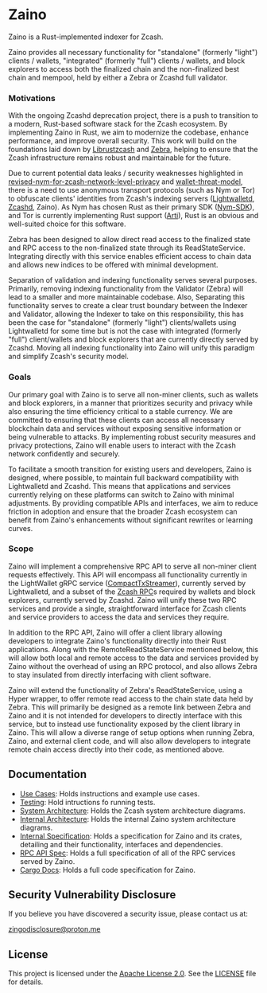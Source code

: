 # Zaino
Zaino is a Rust-implemented indexer for Zcash.

Zaino provides all necessary functionality for "standalone" (formerly "light") clients / wallets, "integrated" (formerly "full") clients / wallets, and block explorers to access both the finalized chain and the non-finalized best chain and mempool, held by either a Zebra or Zcashd full validator.


### Motivations
With the ongoing Zcashd deprecation project, there is a push to transition to a modern, Rust-based software stack for the Zcash ecosystem. By implementing Zaino in Rust, we aim to modernize the codebase, enhance performance, and improve overall security. This work will build on the foundations laid down by [Librustzcash](https://github.com/zcash/librustzcash) and [Zebra](https://github.com/ZcashFoundation/zebra), helping to ensure that the Zcash infrastructure remains robust and maintainable for the future.

Due to current potential data leaks / security weaknesses highlighted in [revised-nym-for-zcash-network-level-privacy](https://forum.zcashcommunity.com/t/revised-nym-for-zcash-network-level-privacy/46688) and [wallet-threat-model](https://zcash.readthedocs.io/en/master/rtd_pages/wallet_threat_model.html), there is a need to use anonymous transport protocols (such as Nym or Tor) to obfuscate clients' identities from Zcash's indexing servers ([Lightwalletd](https://github.com/zcash/lightwalletd), [Zcashd](https://github.com/zcash/zcash), Zaino). As Nym has chosen Rust as their primary SDK ([Nym-SDK](https://github.com/nymtech/nym)), and Tor is currently implementing Rust support ([Arti](https://gitlab.torproject.org/tpo/core/arti)), Rust is an obvious and well-suited choice for this software.

Zebra has been designed to allow direct read access to the finalized state and RPC access to the non-finalized state through its ReadStateService. Integrating directly with this service enables efficient access to chain data and allows new indices to be offered with minimal development.

Separation of validation and indexing functionality serves several purposes. Primarily, removing indexing functionality from the Validator (Zebra) will lead to a smaller and more maintainable codebase. Also, Separating this functionality serves to create a clear trust boundary between the Indexer and Validator, allowing the Indexer to take on this responsibility, this has been the case for "standalone" (formerly "light") clients/wallets using Lightwalletd for some time but is not the case with integrated (formerly "full") client/wallets and block explorers that are currently directly served by Zcashd. Moving all indexing functionality into Zaino will unify this paradigm and simplify Zcash's security model.


### Goals
Our primary goal with Zaino is to serve all non-miner clients, such as wallets and block explorers, in a manner that prioritizes security and privacy while also ensuring the time efficiency critical to a stable currency. We are committed to ensuring that these clients can access all necessary blockchain data and services without exposing sensitive information or being vulnerable to attacks. By implementing robust security measures and privacy protections, Zaino will enable users to interact with the Zcash network confidently and securely.

To facilitate a smooth transition for existing users and developers, Zaino is designed, where possible, to maintain full backward compatibility with Lightwalletd and Zcashd. This means that applications and services currently relying on these platforms can switch to Zaino with minimal adjustments. By providing compatible APIs and interfaces, we aim to reduce friction in adoption and ensure that the broader Zcash ecosystem can benefit from Zaino's enhancements without significant rewrites or learning curves.

### Scope
Zaino will implement a comprehensive RPC API to serve all non-miner client requests effectively. This API will encompass all functionality currently in the LightWallet gRPC service ([CompactTxStreamer](https://github.com/zcash/librustzcash/blob/main/zcash_client_backend/proto/service.proto)), currently served by Lightwalletd, and a subset of the [Zcash RPC](https://zcash.github.io/rpc/)s required by wallets and block explorers, currently served by Zcashd. Zaino will unify these two RPC services and provide a single, straightforward interface for Zcash clients and service providers to access the data and services they require.

In addition to the RPC API, Zaino will offer a client library allowing developers to integrate Zaino's functionality directly into their Rust applications. Along with the RemoteReadStateService mentioned below, this will allow both local and remote access to the data and services provided by Zaino without the overhead of using an RPC protocol, and also allows Zebra to stay insulated from directly interfacing with client software.

Zaino will extend the functionality of Zebra's ReadStateService, using a Hyper wrapper, to offer remote read access to the chain state data held by Zebra. This will primarily be designed as a remote link between Zebra and Zaino and it is not intended for developers to directly interface with this service, but to instead use functionality exposed by the client library in Zaino. This will allow a diverse range of setup options when running Zebra, Zaino, and external client code, and will also allow developers to integrate remote chain access directly into their code, as mentioned above.


## Documentation
- [Use Cases](./docs/use_cases.md): Holds instructions and example use cases.
- [Testing](./docs/testing.md): Hold intructions fo running tests.
- [System Architecture](./docs/system_architecture.pdf): Holds the Zcash system architecture diagrams.
- [Internal Architecture](./docs/internal_architecture.pdf): Holds the internal Zaino system architecture diagrams.
- [Internal Specification](./docs/internal_spec.md): Holds a specification for Zaino and its crates, detailing and their functionality, interfaces and dependencies.
- [RPC API Spec](./docs/rpc_api.md): Holds a full specification of all of the RPC services served by Zaino.
- [Cargo Docs](https://zingolabs.github.io/zaino/): Holds a full code specification for Zaino.


## Security Vulnerability Disclosure
If you believe you have discovered a security issue, please contact us at:

zingodisclosure@proton.me


## License
This project is licensed under the [Apache License 2.0](https://www.apache.org/licenses/LICENSE-2.0). See the [LICENSE](./LICENSE) file for details.
